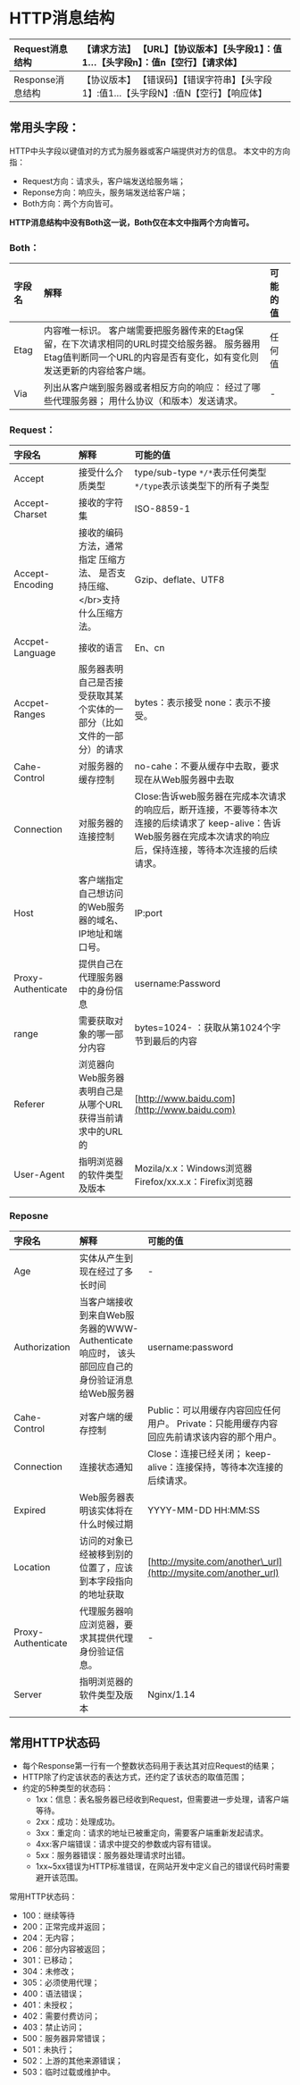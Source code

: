 # HTTP消息结构

| Request消息结构 | 【请求方法】 【URL】【协议版本】【头字段1】：值1…【头字段n】：值n【空行】【请求体】 |
| :--- | :--- |
| Response消息结构 | 【协议版本】 【错误码】【错误字符串】【头字段1】:值1…【头字段N】:值N【空行】【响应体】 |

## 常用头字段：

HTTP中头字段以键值对的方式为服务器或客户端提供对方的信息。 本文中的方向指：

* Request方向：请求头，客户端发送给服务端；
* Reponse方向：响应头，服务端发送给客户端；
* Both方向：两个方向皆可。

**HTTP消息结构中没有Both这一说，Both仅在本文中指两个方向皆可。**

### Both：

| 字段名 | 解释 | 可能的值 |
| :--- | :--- | :--- |
| Etag | 内容唯一标识。 客户端需要把服务器传来的Etag保留，在下次请求相同的URL时提交给服务器。 服务器用Etag值判断同一个URL的内容是否有变化，如有变化则发送更新的内容给客户端。 | 任何值 |
| Via | 列出从客户端到服务器或者相反方向的响应： 经过了哪些代理服务器； 用什么协议（和版本）发送请求。 | - |

### Request：

| 字段名 | 解释 | 可能的值 |
| :--- | :--- | :--- |
| Accept | 接受什么介质类型 | type/sub-type `*/*`表示任何类型 `*/type`表示该类型下的所有子类型 |
| Accept-Charset | 接收的字符集 | ISO-8859-1 |
| Accept-Encoding | 接收的编码方法，通常指定 压缩方法、 是否支持压缩、&lt;/br&gt;支持什么压缩方法。  | Gzip、deflate、UTF8 |
| Accpet-Language | 接收的语言 | En、cn |
| Accpet-Ranges | 服务器表明自己是否接受获取其某个实体的一部分（比如文件的一部分）的请求 | bytes：表示接受 none：表示不接受。 |
| Cahe-Control | 对服务器的缓存控制 | no-cahe：不要从缓存中去取，要求现在从Web服务器中去取 |
| Connection | 对服务器的连接控制 | Close:告诉web服务器在完成本次请求的响应后，断开连接，不要等待本次连接的后续请求了 keep-alive：告诉Web服务器在完成本次请求的响应后，保持连接，等待本次连接的后续请求。 |
| Host | 客户端指定自己想访问的Web服务器的域名、IP地址和端口号。 | IP:port |
| Proxy-Authenticate | 提供自己在代理服务器中的身份信息 | username:Password |
| range | 需要获取对象的哪一部分内容 | bytes=1024-  ：获取从第1024个字节到最后的内容 |
| Referer | 浏览器向Web服务器表明自己是从哪个URL获得当前请求中的URL的 | [http://www.baidu.com](http://www.baidu.com) |
| User-Agent | 指明浏览器的软件类型及版本 | Mozila/x.x：Windows浏览器 Firefox/xx.x.x：Firefix浏览器 |

### Reposne

| 字段名 | 解释 | 可能的值 |
| :--- | :--- | :--- |
| Age | 实体从产生到现在经过了多长时间 | - |
| Authorization | 当客户端接收到来自Web服务器的WWW-Authenticate响应时， 该头部回应自己的身份验证消息给Web服务器 | username:password |
| Cahe-Control | 对客户端的缓存控制 | Public：可以用缓存内容回应任何用户。 Private：只能用缓存内容回应先前请求该内容的那个用户。 |
| Connection | 连接状态通知 | Close：连接已经关闭； keep-alive：连接保持，等待本次连接的后续请求。 |
| Expired | Web服务器表明该实体将在什么时候过期 | YYYY-MM-DD HH:MM:SS |
| Location | 访问的对象已经被移到别的位置了，应该到本字段指向的地址获取 | [http://mysite.com/another\_url](http://mysite.com/another_url) |
| Proxy-Authenticate | 代理服务器响应浏览器，要求其提供代理身份验证信息。 | - |
| Server | 指明浏览器的软件类型及版本 | Nginx/1.14 |

## 常用HTTP状态码

* 每个Response第一行有一个整数状态码用于表达其对应Request的结果；
* HTTP除了约定该状态的表达方式，还约定了该状态的取值范围；
* 约定的5种类型的状态码：
  * 1xx：信息：表名服务器已经收到Request，但需要进一步处理，请客户端等待。
  * 2xx：成功：处理成功。
  * 3xx：重定向：请求的地址已被重定向，需要客户端重新发起请求。
  * 4xx:客户端错误：请求中提交的参数或内容有错误。
  * 5xx：服务器错误：服务器处理请求时出错。
  * 1xx~5xx错误为HTTP标准错误，在网站开发中定义自己的错误代码时需要避开该范围。

常用HTTP状态码：

* 100：继续等待
* 200：正常完成并返回；
* 204：无内容；
* 206：部分内容被返回；
* 301：已移动；
* 304：未修改；
* 305：必须使用代理；
* 400：语法错误；
* 401：未授权；
* 402：需要付费访问；
* 403：禁止访问；
* 500：服务器异常错误；
* 501：未执行；
* 502：上游的其他来源错误；
* 503：临时过载或维护中。

